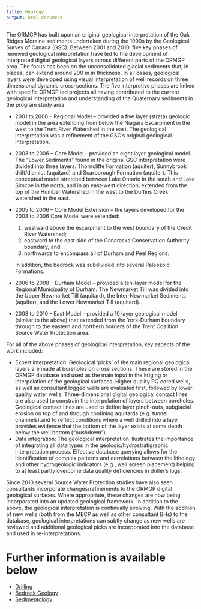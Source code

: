 ```yaml
---
title: Geology
output: html_document
---
```



The ORMGP has built upon an original geological interpretation of the Oak Ridges Moraine sediments undertaken during the 1990s by the Geological Survey of Canada (GSC). Between 2001 and 2010, five key phases of renewed geological interpretation have led to the development of interpreted digital geological layers across different parts of the ORMGP area. The focus has been on the unconsolidated glacial sediments that, in places, can extend around 200 m in thickness. In all cases, geological layers were developed using visual interpretation of well records on three dimensional dynamic cross-sections. The five interpretive phases are linked with specific ORMGP led projects all having contributed to the current geological interpretation and understanding of the Quaternary sediments in the program study area:

* 2001 to 2006 – Regional Model – provided a five layer (strata) geologic model in the area extending from below the Niagara Escarpment in the west to the Trent River Watershed in the east. The geological interpretation was a refinement of the GSC’s original geological interpretation.
* 2003 to 2006 – Core Model – provided an eight layer geological model. The “Lower Sediments” found in the original GSC interpretation were divided into three layers: Thorncliffe Formation (aquifer), Sunnybrook drift/diamict (aquitard) and Scarborough Formation (aquifer). This conceptual model stretched between Lake Ontario in the south and Lake Simcoe in the north, and in an east-west direction, extended from the top of the Humber Watershed in the west to the Duffins Creek watershed in the east.
* 2005 to 2006 – Core Model Extension – the layers developed for the 2003 to 2006 Core Model were extended: 
    1. westward above the escarpment to the west boundary of the Credit River Watershed; 
    1. eastward to the east side of the Ganaraska Conservation Authority boundary; and 
    1. northwards to encompass all of Durham and Peel Regions. 
    
    In addition, the bedrock was subdivided into several Paleozoic Formations.
* 2006 to 2008 – Durham Model – provided a ten-layer model for the Regional Municipality of Durham. The Newmarket Till was divided into the Upper Newmarket Till (aquitard), the Inter-Newmarket Sediments (aquifer), and the Lower Newmarket Till (aquitard).
* 2008 to 2010 – East Model – provided a 10 layer geological model (similar to the above) that extended from the York-Durham boundary through to the eastern and northern borders of the Trent Coalition Source Water Protection area. 

For all of the above phases of geological interpretation, key aspects of the work included:

* Expert interpretation: Geological ‘picks’ of the main regional geological layers are made at boreholes on cross sections. These are stored in the ORMGP database and used as the main input in the kriging or interpolation of the geological surfaces. Higher quality PQ cored wells, as well as consultant logged wells are evaluated first, followed by lower quality water wells. Three-dimensional digital geological contact lines are also used to constrain the interpolation of layers between boreholes. Geological contact lines are used to define layer pinch-outs, subglacial erosion on top of and through confining aquitards (e.g. tunnel channels),and to reflect conditions where a well drilled into a layer provides evidence that the bottom of the layer exists at some depth below the well bottom (“pushdown”). 
* Data integration: The geological interpretation illustrates the importance of integrating all data types in the geologic/hydrostratigraphic interpretation process. Effective database querying allows for the identification of complex patterns and correlations between the lithology and other hydrogeologic indicators (e.g., well screen placement) helping to at least partly overcome data quality deficiencies in driller’s logs.

Since 2010 several Source Water Protection studies have also seen consultants incorporate changes/refinements to the ORMGP digital geological surfaces. Where appropriate, these changes are now being incorporated into an updated geological framework. In addition to the above, the geological interpretation is continually evolving. With the addition of new wells (both from the MECP as well as other consultant BHs) to the database, geological interpretations can subtly change as new wells are reviewed and additional geological picks are incorporated into the database and used in re-interpretations. 


# Further information is available below

* [Drilling](drilling.html)
* [Bedrock Geology](bedrock.html)
* [Sedimentology](sedimentology.html)